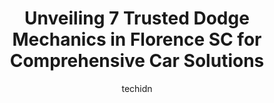---
layout: ampstory
image: https://images.unsplash.com/photo-1608585813346-61d43d84de94?ixlib=rb-4.0.3&ixid=MnwxMjA3fDB8MHxwaG90by1wYWdlfHx8fGVufDB8fHx8&auto=format&fit=crop&w=640&h=853&q=80
author: techidn
featured: false
description: When it comes to finding reliable automotive experts in Florence SC, USA, look no further than the 7 best Dodge Mechanic in the area. With their exceptional skills and dedication to providin
title: Unveiling 7 Trusted Dodge Mechanics in Florence SC for Comprehensive Car Solutions
cover:
   title: Unveiling 7 Trusted Dodge Mechanics in Florence SC for Comprehensive Car Solutions
   subtitle: Rickpate
   background: https://images.unsplash.com/photo-1608585813346-61d43d84de94?ixlib=rb-4.0.3&ixid=MnwxMjA3fDB8MHxwaG90by1wYWdlfHx8fGVufDB8fHx8&auto=format&fit=crop&w=640&h=853&q=80

pages: 
 - layout: thirds
   top: <h1>#1 Woodards Automotive Maintenance & Repair Center</h1>
   bottom: "<p>I take all my cars to Woodards. They are very thorough and have excellent customer service by communicating and educating on the details and costs of the repairs. I woul</p>"
   background: https://www.knot35.com/toplist/wp-content/uploads/2023/06/best-dodge-mechanic-1-in-florence-sc-1685836257.jpeg
   backgroundblur: true
 - layout: thirds
   top: <h1>#2 Dun-Rite Automotive & Transmissions</h1>
   bottom: "<p>174 S Cashua Dr, Florence, SC 29501, United States</p>"
   background: https://www.knot35.com/toplist/wp-content/uploads/2023/06/best-dodge-mechanic-2-in-florence-sc-1685836257.png
   cta:
      link: https://www.knot35.com/toplist/unveiling-7-trusted-dodge-mechanics-in-florence-sc-for-comprehensive-car-solutions/
      text: Unveiling 7 Trusted Dodge Mechanics in Florence SC for Comprehensive Car Solutions
 - layout: thirds
   top: <h1>#3 Midas</h1>
   bottom: "<p>2213 W Palmetto St, Florence, SC 29501, United States</p>"
   background: https://www.knot35.com/toplist/wp-content/uploads/2023/06/best-dodge-mechanic-3-in-florence-sc-1685836258.jpeg
   cta:
      link: https://www.knot35.com/toplist/unveiling-7-trusted-dodge-mechanics-in-florence-sc-for-comprehensive-car-solutions/
      text: Unveiling 7 Trusted Dodge Mechanics in Florence SC for Comprehensive Car Solutions
 - layout: thirds
   top: <h1>#4 KEEPEM RUNNIN Mobile Automotive Repair</h1>
   bottom: "<p>Mobile auto repair, 1125 State Rd S-21-525, Florence, SC 29505, United States</p>"
   background: https://images.unsplash.com/photo-1547366785-564103df7e13?ixlib=rb-4.0.3&ixid=MnwxMjA3fDB8MHxwaG90by1wYWdlfHx8fGVufDB8fHx8&auto=format&fit=crop&w=640&h=853&q=80
   cta:
      link: https://www.knot35.com/toplist/unveiling-7-trusted-dodge-mechanics-in-florence-sc-for-comprehensive-car-solutions/
      text: Unveiling 7 Trusted Dodge Mechanics in Florence SC for Comprehensive Car Solutions
 - layout: thirds
   top: <h1>#5 T & T Southside Brake & Muffler</h1>
   bottom: "<p>1416 Pamplico Hwy, Florence, SC 29505, United States</p>"
   background: https://images.unsplash.com/photo-1510906594845-bc082582c8cc?ixlib=rb-4.0.3&ixid=MnwxMjA3fDB8MHxwaG90by1wYWdlfHx8fGVufDB8fHx8&auto=format&fit=crop&w=640&h=853&q=80
   cta:
      link: https://www.knot35.com/toplist/unveiling-7-trusted-dodge-mechanics-in-florence-sc-for-comprehensive-car-solutions/
      text: Unveiling 7 Trusted Dodge Mechanics in Florence SC for Comprehensive Car Solutions
 - layout: thirds
   top: <h1>#6 Birds Automotive Repair Llc</h1>
   bottom: "<p>1431 S Church St, Florence, SC 29505, United States</p>"
   background: https://images.unsplash.com/photo-1522441815192-d9f04eb0615c?ixlib=rb-4.0.3&ixid=MnwxMjA3fDB8MHxwaG90by1wYWdlfHx8fGVufDB8fHx8&auto=format&fit=crop&w=640&h=853&q=80
   cta:
      link: https://www.knot35.com/toplist/unveiling-7-trusted-dodge-mechanics-in-florence-sc-for-comprehensive-car-solutions/
      text: Unveiling 7 Trusted Dodge Mechanics in Florence SC for Comprehensive Car Solutions
 - layout: thirds
   top: <h1>#7 Sheppards Frame Alignment LLC</h1>
   bottom: "<p>1217 Interstate Blvd, Florence, SC 29501, United States</p>"
   background: https://images.unsplash.com/photo-1591393223703-56fe1347ac62?ixlib=rb-4.0.3&ixid=MnwxMjA3fDB8MHxwaG90by1wYWdlfHx8fGVufDB8fHx8&auto=format&fit=crop&w=640&h=853&q=80
   cta:
      link: https://www.knot35.com/toplist/unveiling-7-trusted-dodge-mechanics-in-florence-sc-for-comprehensive-car-solutions/
      text: Unveiling 7 Trusted Dodge Mechanics in Florence SC for Comprehensive Car Solutions
 - layout: thirds
   middle: Continue reading...
   background: https://images.unsplash.com/photo-1614648718611-0635f29016cb?ixlib=rb-4.0.3&ixid=MnwxMjA3fDB8MHxwaG90by1wYWdlfHx8fGVufDB8fHx8&auto=format&fit=crop&w=640&h=853&q=80
   cta:
      link: https://www.knot35.com/toplist/unveiling-7-trusted-dodge-mechanics-in-florence-sc-for-comprehensive-car-solutions/
      text: Unveiling 7 Trusted Dodge Mechanics in Florence SC for Comprehensive Car Solutions
      
---